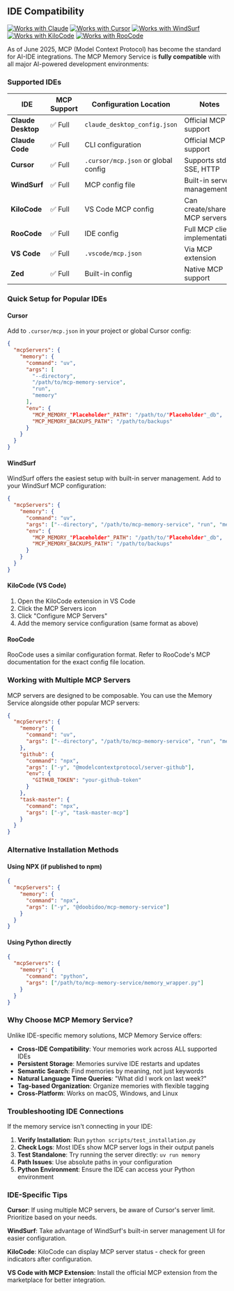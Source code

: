 ## IDE Compatibility

[![Works with Claude](https://img.shields.io/badge/Works%20with-Claude-blue)](https://claude.ai)
[![Works with Cursor](https://img.shields.io/badge/Works%20with-Cursor-orange)](https://cursor.sh)
[![Works with WindSurf](https://img.shields.io/badge/Works%20with-WindSurf-green)](https://codeium.com/windsurf)
[![Works with KiloCode](https://img.shields.io/badge/Works%20with-KiloCode-purple)](https://github.com/saoudrizwan/claude-dev)
[![Works with RooCode](https://img.shields.io/badge/Works%20with-RooCode-red)](https://roo.ai)

As of June 2025, MCP (Model Context Protocol) has become the standard for AI-IDE integrations. The MCP Memory Service is **fully compatible** with all major AI-powered development environments:

### Supported IDEs

| IDE | MCP Support | Configuration Location | Notes |
|-----|------------|----------------------|--------|
| **Claude Desktop** | ✅ Full | `claude_desktop_config.json` | Official MCP support |
| **Claude Code** | ✅ Full | CLI configuration | Official MCP support |
| **Cursor** | ✅ Full | `.cursor/mcp.json` or global config | Supports stdio, SSE, HTTP |
| **WindSurf** | ✅ Full | MCP config file | Built-in server management |
| **KiloCode** | ✅ Full | VS Code MCP config | Can create/share MCP servers |
| **RooCode** | ✅ Full | IDE config | Full MCP client implementation |
| **VS Code** | ✅ Full | `.vscode/mcp.json` | Via MCP extension |
| **Zed** | ✅ Full | Built-in config | Native MCP support |

### Quick Setup for Popular IDEs

#### Cursor
Add to `.cursor/mcp.json` in your project or global Cursor config:

```json
{
  "mcpServers": {
    "memory": {
      "command": "uv",
      "args": [
        "--directory",
        "/path/to/mcp-memory-service",
        "run",
        "memory"
      ],
      "env": {
        "MCP_MEMORY_"Placeholder"_PATH": "/path/to/"Placeholder"_db",
        "MCP_MEMORY_BACKUPS_PATH": "/path/to/backups"
      }
    }
  }
}
```

#### WindSurf
WindSurf offers the easiest setup with built-in server management. Add to your WindSurf MCP configuration:

```json
{
  "mcpServers": {
    "memory": {
      "command": "uv",
      "args": ["--directory", "/path/to/mcp-memory-service", "run", "memory"],
      "env": {
        "MCP_MEMORY_"Placeholder"_PATH": "/path/to/"Placeholder"_db",
        "MCP_MEMORY_BACKUPS_PATH": "/path/to/backups"
      }
    }
  }
}
```

#### KiloCode (VS Code)
1. Open the KiloCode extension in VS Code
2. Click the MCP Servers icon
3. Click "Configure MCP Servers"
4. Add the memory service configuration (same format as above)

#### RooCode
RooCode uses a similar configuration format. Refer to RooCode's MCP documentation for the exact config file location.

### Working with Multiple MCP Servers

MCP servers are designed to be composable. You can use the Memory Service alongside other popular MCP servers:

```json
{
  "mcpServers": {
    "memory": {
      "command": "uv",
      "args": ["--directory", "/path/to/mcp-memory-service", "run", "memory"]
    },
    "github": {
      "command": "npx",
      "args": ["-y", "@modelcontextprotocol/server-github"],
      "env": {
        "GITHUB_TOKEN": "your-github-token"
      }
    },
    "task-master": {
      "command": "npx",
      "args": ["-y", "task-master-mcp"]
    }
  }
}
```

### Alternative Installation Methods

#### Using NPX (if published to npm)
```json
{
  "mcpServers": {
    "memory": {
      "command": "npx",
      "args": ["-y", "@doobidoo/mcp-memory-service"]
    }
  }
}
```

#### Using Python directly
```json
{
  "mcpServers": {
    "memory": {
      "command": "python",
      "args": ["/path/to/mcp-memory-service/memory_wrapper.py"]
    }
  }
}
```

### Why Choose MCP Memory Service?

Unlike IDE-specific memory solutions, MCP Memory Service offers:

- **Cross-IDE Compatibility**: Your memories work across ALL supported IDEs
- **Persistent Storage**: Memories survive IDE restarts and updates
- **Semantic Search**: Find memories by meaning, not just keywords
- **Natural Language Time Queries**: "What did I work on last week?"
- **Tag-based Organization**: Organize memories with flexible tagging
- **Cross-Platform**: Works on macOS, Windows, and Linux

### Troubleshooting IDE Connections

If the memory service isn't connecting in your IDE:

1. **Verify Installation**: Run `python scripts/test_installation.py`
2. **Check Logs**: Most IDEs show MCP server logs in their output panels
3. **Test Standalone**: Try running the server directly: `uv run memory`
4. **Path Issues**: Use absolute paths in your configuration
5. **Python Environment**: Ensure the IDE can access your Python environment

### IDE-Specific Tips

**Cursor**: If using multiple MCP servers, be aware of Cursor's server limit. Prioritize based on your needs.

**WindSurf**: Take advantage of WindSurf's built-in server management UI for easier configuration.

**KiloCode**: KiloCode can display MCP server status - check for green indicators after configuration.

**VS Code with MCP Extension**: Install the official MCP extension from the marketplace for better integration.
